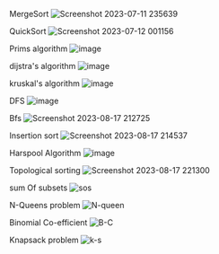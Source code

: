 MergeSort
![Screenshot 2023-07-11 235639](https://github.com/chetansy08/CHETAN1BM22AI401/assets/137137686/3b22ee87-ceb7-468b-85e5-72b8d906ec2b)


QuickSort
![Screenshot 2023-07-12 001156](https://github.com/chetansy08/CHETAN1BM22AI401/assets/137137686/7b4993ed-ef8a-41af-aeb1-9c871b77bd92)


Prims algorithm
![image](https://github.com/chetansy08/CHETAN1BM22AI401/assets/137137686/4f3005db-90fd-4747-b81d-f9995a4fe327)

dijstra's  algorithm
![image](https://github.com/chetansy08/CHETAN1BM22AI401/assets/137137686/1459cc57-98dc-49a5-99ca-992834bd87c3)

kruskal's algorithm 
![image](https://github.com/chetansy08/CHETAN1BM22AI401/assets/137137686/ba083efd-dfb3-4995-aaca-b7ad6c3844e2)


DFS
![image](https://github.com/chetansy08/CHETAN1BM22AI401/assets/137137686/fadf3ee9-bbc4-4ba0-be88-65193d4bfe76)

Bfs
![Screenshot 2023-08-17 212725](https://github.com/chetansy08/CHETAN1BM22AI401/assets/137137686/a743bb68-8fce-4bad-9433-9a31223b92c0)

Insertion sort
![Screenshot 2023-08-17 214537](https://github.com/chetansy08/CHETAN1BM22AI401/assets/137137686/bfc0e954-3bb4-47c3-bd4f-ac44c08b5e81)

Harspool Algorithm
![image](https://github.com/chetansy08/CHETAN1BM22AI401/assets/137137686/12121645-3c82-4303-bfbd-c3e5bfb61e6b)

Topological sorting
![Screenshot 2023-08-17 221300](https://github.com/chetansy08/CHETAN1BM22AI401/assets/137137686/078cc19f-1690-41b8-becf-f902589b790b)

sum Of subsets
![sos](https://github.com/chetansy08/CHETAN1BM22AI401/assets/137137686/c11bcd9c-e05c-4e71-b874-5b3ac9af8fe0)

N-Queens problem
![N-queen](https://github.com/chetansy08/CHETAN1BM22AI401/assets/137137686/e54daead-f8cd-4098-a950-57db128b4516)

Binomial Co-efficient
![B-C](https://github.com/chetansy08/CHETAN1BM22AI401/assets/137137686/dea0de73-a8d7-4ead-8b2d-6d82789688c0)

Knapsack problem
![k-s](https://github.com/chetansy08/CHETAN1BM22AI401/assets/137137686/0fd3c33d-d677-4f67-b60a-61b42282e8f0)
